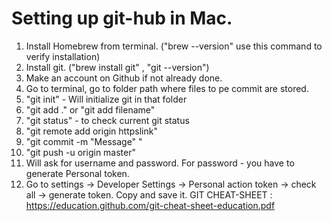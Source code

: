 # Setting up git-hub in Mac.
1. Install Homebrew from terminal. ("brew --version" use this command to verify installation)
2. Install git. ("brew install git" , "git --version")
3. Make an account on Github if not already done.
4. Go to terminal, go to folder path where files to pe commit are stored.
5. "git init" - Will initialize git in that folder
6. "git add ." or "git add filename"
7. "git status" - to check current git status
8. "git remote add origin httpslink"
9. "git commit -m "Message" "
10. "git push -u origin master"
11. Will ask for username and password. For password - you have to generate Personal token.
12. Go to settings -> Developer Settings -> Personal action token -> check all -> generate token. Copy and save it.
GIT CHEAT-SHEET : https://education.github.com/git-cheat-sheet-education.pdf
